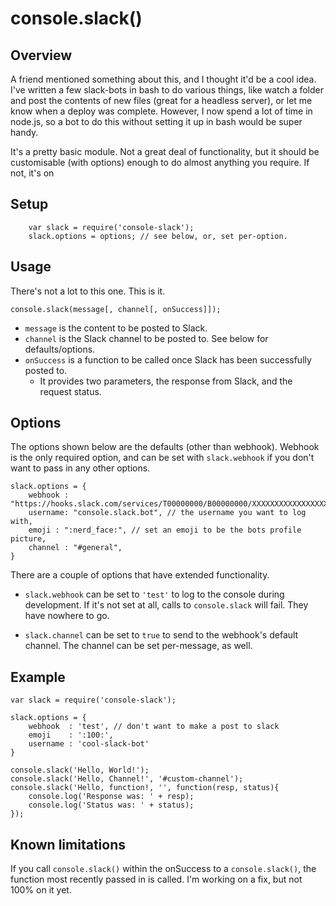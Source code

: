 # console.slack()

## Overview

A friend mentioned something about this, and I thought it'd be a cool idea.
I've written a few slack-bots in bash to do various things, like watch a folder and post the contents of new files
(great for a headless server), or let me know when a deploy was complete.
However, I now spend a lot of time in node.js, so a bot to do this without setting it up in bash would be super handy.

It's a pretty basic module.  Not a great deal of functionality, but it should be customisable (with options) enough to
do almost anything you require.  If not, it's on


## Setup

```
    var slack = require('console-slack');
    slack.options = options; // see below, or, set per-option.
```


## Usage

There's not a lot to this one.  This is it.

```
console.slack(message[, channel[, onSuccess]]);
```

- `message` is the content to be posted to Slack.
- `channel` is the Slack channel to be posted to.  See below for defaults/options.
- `onSuccess` is a function to be called once Slack has been successfully posted to.
  - It provides two parameters, the response from Slack, and the request status.


## Options

The options shown below are the defaults (other than webhook).  Webhook is the only required option,
and can be set with `slack.webhook` if you don't want to pass in any other options.

```
slack.options = {
    webhook : "https://hooks.slack.com/services/T00000000/B00000000/XXXXXXXXXXXXXXXXXXXXXXXX",
    username: "console.slack.bot", // the username you want to log with,
    emoji : ":nerd_face:", // set an emoji to be the bots profile picture,
    channel : "#general", 
}
```

There are a couple of options that have extended functionality.

- `slack.webhook` can be set to `'test'` to log to the console during development.  If it's not set at all,
calls to `console.slack` will fail.  They have nowhere to go.

- `slack.channel` can be set to `true` to send to the webhook's default channel.
The channel can be set per-message, as well.

## Example

```
var slack = require('console-slack');

slack.options = {
    webhook  : 'test', // don't want to make a post to slack
    emoji    : ':100:',
    username : 'cool-slack-bot'
}

console.slack('Hello, World!');
console.slack('Hello, Channel!', '#custom-channel');
console.slack('Hello, function!, '', function(resp, status){
    console.log('Response was: ' + resp);
    console.log('Status was: ' + status);
});
```

## Known limitations

If you call `console.slack()` within the onSuccess to a `console.slack()`, the function most recently passed
in is called.  I'm working on a fix, but not 100% on it yet.